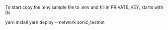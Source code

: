 To start copy the .env.sample file to .env and fill in PRIVATE_KEY, starts with 0x

yarn install
yarn deploy --network sonic_testnet

